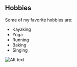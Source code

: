 ## Hobbies ##

Some of my favorite hobbies are:

* Kayaking
* Yoga
* Running
* Baking
* Singing

![Alt text](https://user-images.githubusercontent.com/89413296/138397826-3b7893b9-8b4d-449c-b85b-d8ede59afc1e.png) 


